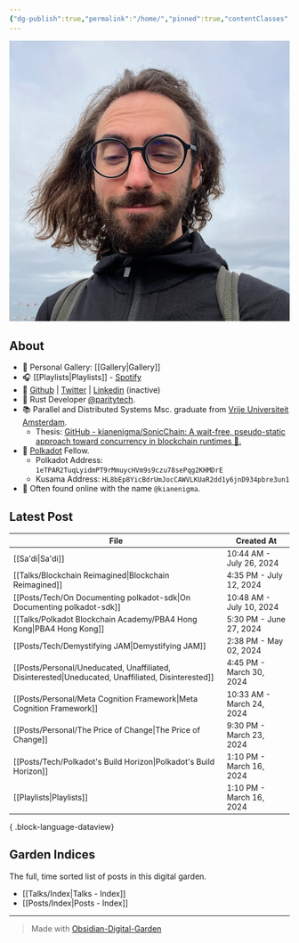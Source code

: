 ```yaml
---
{"dg-publish":true,"permalink":"/home/","pinned":true,"contentClasses":"homepage","tags":["gardenEntry"],"created":"2024-03-24T10:35:09.000+00:00","updated":"2024-07-26T10:48:33.149+01:00"}
---
```


![Screenshot 2023-11-01 at 21.21.06.jpeg|300](/img/user/resources/Screenshot%202023-11-01%20at%2021.21.06.jpeg)
## About 

- 📸 Personal Gallery: [[Gallery\|Gallery]]
- 🎧 [[Playlists\|Playlists]] - [Spotify](https://open.spotify.com/user/1248494156?si=4e6338ab8bdb4c04)
- 🐙 [Github](https://github.com/kianenigma) | [Twitter](https://twitter.com/kianenigma)  | [Linkedin](https://www.linkedin.com/in/kian-paimani-a3618022b/) (inactive)
- 🦀 Rust Developer [@paritytech](https://twitter.com/ParityTech/). 
- 📚 Parallel and Distributed Systems Msc. graduate from [Vrije Universiteit Amsterdam](https://twitter.com/VUamsterdam).
	- Thesis: [GitHub - kianenigma/SonicChain: A wait-free, pseudo-static approach toward concurrency in blockchain runtimes 🚀.](https://github.com/kianenigma/SonicChain?tab=readme-ov-file)
- 🔴 [Polkadot](https://www.polkadot.network) Fellow. 
	- Polkadot Address: `1eTPAR2TuqLyidmPT9rMmuycHVm9s9czu78sePqg2KHMDrE`
	- Kusama Address: `HL8bEp8YicBdrUmJocCAWVLKUaR2dd1y6jnD934pbre3un1`
- 🤖 Often found online with the name `@kianenigma`.
## Latest Post 

| File                                                                                                   | Created At                |
| ------------------------------------------------------------------------------------------------------ | ------------------------- |
| [[Sa'di\|Sa'di]]                                                                                    | 10:44 AM - July 26, 2024  |
| [[Talks/Blockchain Reimagined\|Blockchain Reimagined]]                                              | 4:35 PM - July 12, 2024   |
| [[Posts/Tech/On Documenting polkadot-sdk\|On Documenting polkadot-sdk]]                             | 10:48 AM - July 10, 2024  |
| [[Talks/Polkadot Blockchain Academy/PBA4 Hong Kong\|PBA4 Hong Kong]]                                | 5:30 PM - June 27, 2024   |
| [[Posts/Tech/Demystifying JAM\|Demystifying JAM]]                                                   | 2:38 PM - May 02, 2024    |
| [[Posts/Personal/Uneducated, Unaffiliated, Disinterested\|Uneducated, Unaffiliated, Disinterested]] | 4:45 PM - March 30, 2024  |
| [[Posts/Personal/Meta Cognition Framework\|Meta Cognition Framework]]                               | 10:33 AM - March 24, 2024 |
| [[Posts/Personal/The Price of Change\|The Price of Change]]                                         | 9:30 PM - March 23, 2024  |
| [[Posts/Tech/Polkadot's Build Horizon\|Polkadot's Build Horizon]]                                   | 1:10 PM - March 16, 2024  |
| [[Playlists\|Playlists]]                                                                            | 1:10 PM - March 16, 2024  |

{ .block-language-dataview}

## Garden Indices 
The full, time sorted list of posts in this digital garden. 
- [[Talks/Index\|Talks - Index]]
- [[Posts/Index\|Posts - Index]]

---

> Made with [Obsidian-Digital-Garden](https://github.com/oleeskild/Obsidian-Digital-Garden)